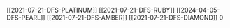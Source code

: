 [[2021-07-21-DFS-PLATINUM]]
[[2021-07-21-DFS-RUBY]]
[[2024-04-05-DFS-PEARL]]
[[2021-07-21-DFS-AMBER]]
[[2021-07-21-DFS-DIAMOND]]
0